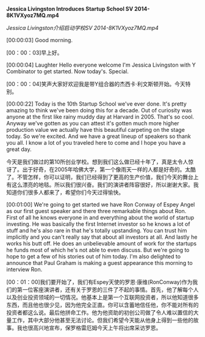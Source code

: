 **Jessica Livingston Introduces Startup School SV 2014-8K1VXyoz7MQ.mp4**

*Jessica Livingston介绍启动学校SV 2014-8K1VXyoz7MQ.mp4*

\[00:00:03\] Good morning.

[00：00：03]早上好。

\[00:00:04\] Laughter Hello everyone welcome I\'m Jessica Livingston
with Y Combinator to get started. Now today\'s. Special.

[00：00：04]笑声大家好欢迎我是带Y组合器的杰西卡·利文斯顿开始。今天特别。

\[00:00:22\] Today is the 10th Startup School we\'ve ever done. It\'s
pretty amazing to think we\'ve been doing this for a decade. Out of
curiosity was anyone at the first like rainy muddy day at Harvard in
2005. That\'s so cool. Anyway we\'ve gotten as you can attest it\'s
gotten much more higher production value we actually have this beautiful
carpeting on the stage today. So we\'re excited. And we have a great
lineup of speakers so thank you all. I know a lot of you traveled here
to come and I hope you have a great day.

今天是我们做过的第10所创业学校。想到我们这么做已经十年了，真是太令人惊讶了。出于好奇，在2005年哈佛大学，第一个像雨天一样的人都是好奇的。太酷了。不管怎样，你可以证明，我们已经得到了更高的生产价值，我们今天的舞台上有这么漂亮的地毯。所以我们很兴奋。我们的演讲者阵容很好，所以谢谢大家。我知道你们很多人都来了，希望你们今天过得愉快。

\[00:01:00\] We\'re going to get started we have Ron Conway of Espey
Angel as our first guest speaker and there three remarkable things about
Ron. First of all he knows everyone in and everything about the world of
startup investing. He was basically the first Internet investor so he
knows a lot of stuff and he\'s also rare in that he\'s totally
upstanding. You can trust him implicitly and you can\'t really say that
about all investors at all. And lastly he works his butt off. He does an
unbelievable amount of work for the startups he funds most of which
he\'s not able to even discuss. But we\'re going to hope to get a few of
his stories out of him today. I\'m also delighted to announce that Paul
Graham is making a guest appearance this morning to interview Ron.


[00：01：00]我们要开始了，我们有Espey天使的罗恩·康维(RonConway)作为我们的第一位客座演讲者，还有关于罗恩的三件了不起的事情。首先，他了解每个人以及创业投资领域的一切情况。他基本上是第一个互联网投资者，所以他知道很多东西，而且他也很少见，因为他完全正直。你可以含蓄地信任他，你不能对所有的投资者都这么说。最后他拼命工作。他为他资助的初创公司做了令人难以置信的大量工作，其中大部分他甚至无法讨论。但我们希望今天能从他身上得到一些他的故事。我也很高兴地宣布，保罗格雷厄姆今天上午将出席采访罗恩。

